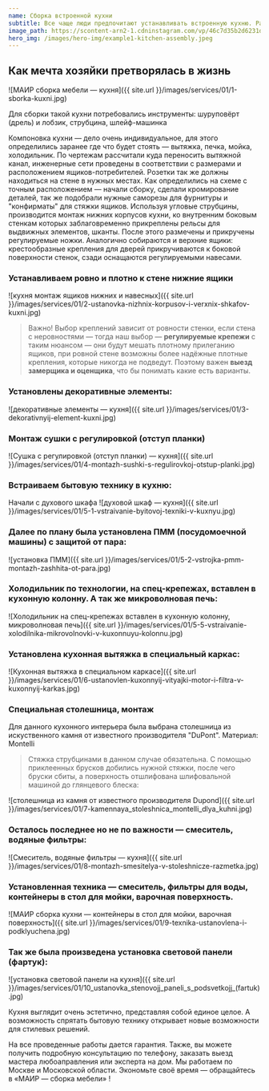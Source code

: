 ```yaml
---
name: Сборка встроенной кухни
subtitle: Все чаще люди предпочитают устанавливать встроенную кухню. Рационально расположенная и удобная – мечта хозяйки. Планируете такую и для себя?
image_path: https://scontent-arn2-1.cdninstagram.com/vp/46c7d35b2d6231d870ed03463afaf5e5/5B22DD15/t51.2885-15/s640x640/sh0.08/e35/26392060_733104480227436_2722134943466520576_n.jpg
hero_img: /images/hero-img/example1-kitchen-assembly.jpeg
---
```


## Как мечта хозяйки претворялась в жизнь

 ![МАИР сборка мебели — кухня]({{ site.url }}/images/services/01/1-sborka-kuxni.jpg)

Для сборки такой кухни потребовались инструменты: шуруповёрт (дрель) и лобзик, струбцина, шлейф-машинка 
 
Компоновка кухни — дело очень индивидуальное, для этого определились заранее где что будет стоять — вытяжка, печка, мойка, холодильник. По чертежам рассчитали куда переносить вытяжной канал, инженерные сети проведены в соответствии с размерами и расположением ящиков-потребителей. Розетки так же должны находиться на стене в нужных местах.
Как определились на схеме с точным расположением — начали сборку, сделали кромирование деталей, так же подобрали нужные саморезы для фурнитуры и "конфирматы" для стяжки ящиков.
Используя угловые струбцины, производится монтаж нижних корпусов кухни, ко внутренним боковым стенкам которых заблаговременно прикреплены рельсы для выдвижных элементов, шканты. После этого размечены и прикручены регулируемые ножки. Аналогично собираются и верхние ящики: крестообразные крепления для дверей прикручиваются к боковой поверхности стенок, сзади оснащаются регулируемыми навесами.
### Устанавливаем ровно и плотно к стене нижние ящики 

 ![кухня монтаж ящиков нижних и навесных]({{ site.url }}/images/services/01/2-ustanovka-nizhnix-korpusov-i-verxnix-shkafov-kuxni.jpg)

> Важно! Выбор креплений зависит от ровности стенки, если стена с неровностями — тогда наш выбор — __регулируемые крепежи__ с таким нюансом — они будут мешать плотному прилеганию ящиков, при ровной стене возможны более надёжные плотные крепления, которые никогда не подведут. Поэтому важен __выезд замерщика и оценщика__, что бы понимать какие есть варианты.
  
### Установлены декоративные элементы:

 ![декоративные элементы — кухня]({{ site.url }}/images/services/01/3-dekorativnyij-element-kuxni.jpg)

### Монтаж сушки с регулировкой (отступ планки)
 
 ![Сушка с регулировкой (отступ планки) — кухня]({{ site.url }}/images/services/01/4-montazh-sushki-s-regulirovkoj-otstup-planki.jpg)

### Встраиваем бытовую технику в кухню:

Начали с духового шкафа
 ![духовой шкаф — кухня]({{ site.url }}/images/services/01/5-1-vstraivanie-byitovoj-texniki-v-kuxnyu.jpg)
 
### Далее по плану была установлена ПММ (посудомоечной машины) с защитой от пара: 

 ![установка ПММ]({{ site.url }}/images/services/01/5-2-vstrojka-pmm-montazh-zashhita-ot-para.jpg)
 
### Холодильник по технологии, на спец-крепежах, вставлен в кухонную колонну. А так же микроволновая печь:
 
 ![Холодильник на спец-крепежах вставлен в кухонную колонну, микроволновая печь]({{ site.url }}/images/services/01/5-5-vstraivanie-xolodilnika-mikrovolnovki-v-kuxonnuyu-kolonnu.jpg)

### Установлена кухонная вытяжка в специальный каркас:
 
 ![Кухонная вытяжка в специальном каркасе]({{ site.url }}/images/services/01/6-ustanovlen-kuxonnyij-vityajki-motor-i-filtra-v-kuxonnyij-karkas.jpg)

### Специальная столешница, монтаж

Для данного кухонного интерьера была выбрана столешница из искуственного камня от известного производителя "DuPont". Материал: Montelli
> Стяжка струбцинами в данном случае обязательна. С помощью приклеенных брусков добились нужной стяжки, после чего бруски сбиты, а поверхность отшлифована шлифовальной машиной до глянцевого блеска:
 
 ![столешница из камня от известного производителя Dupond]({{ site.url }}/images/services/01/7-kamennaya_stoleshnica_montelli_dlya_kuhni.jpg)

### Осталось последнее но не по важности — смеситель, водяные фильтры:
 
 ![Смеситель, водяные фильтры — кухня]({{ site.url }}/images/services/01/8-montazh-smesitelya-v-stoleshnicze-razmetka.jpg)

### Установленная техника — смеситель, фильтры для воды, контейнеры в стол для мойки, варочная поверхность.
 

 ![МАИР сборка кухни — контейнеры в стол для мойки, варочная поверхность]({{ site.url }}/images/services/01/9-texnika-ustanovlena-i-podklyuchena.jpg)

 ### Так же была произведена установка световой панели (фартук):
 
 ![установка световой панели на кухня]({{ site.url }}/images/services/01/10_ustanovka_stenovojj_paneli_s_podsvetkojj_(fartuk).jpg)

Кухня выглядит очень эстетично, представляя собой единое целое. А возможность спрятать бытовую технику открывает новые возможности для стилевых решений.

На все проведенные работы дается гарантия. Также, вы можете получить подробную консультацию по телефону, заказать выезд мастера любоаправления или эксперта на дом. Мы работаем по Москве и Московской области. Экономьте своё время — обращайтесь в «МАИР — сборка мебели» !

